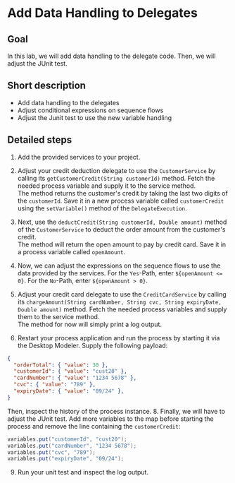 # Add Data Handling to Delegates

## Goal

In this lab, we will add data handling to the delegate code. Then, we will adjust the JUnit test.

## Short description

* Add data handling to the delegates
* Adjust conditional expressions on sequence flows
* Adjust the Junit test to use the new variable handling

## Detailed steps

1. Add the provided services to your project.
2. Adjust your credit deduction delegate to use the `CustomerService` by calling its `getCustomerCredit(String customerId)` method. Fetch the needed process variable and supply it to the service method.\
The method returns the customer's credit by taking the last two digits of the `customerId`. Save it in a new process variable called `customerCredit` using the `setVariable()` method of the `DelegateExecution`.

3. Next, use the `deductCredit(String customerId, Double amount)` method of the `CustomerService` to deduct the order amount from the customer's credit.\
The method will return the open amount to pay by credit card. Save it in a process variable called `openAmount`. 
5. Now, we can adjust the expressions on the sequence flows to use the data provided by the services. For the `Yes`-Path, enter `${openAmount <= 0}`. For the `No`-Path, enter `${openAmount > 0}`.
6. Adjust your credit card delegate to use the `CreditCardService` by calling its `chargeAmount(String cardNumber, String cvc, String expiryDate, Double amount)` method. Fetch the needed process variables and supply them to the service method.\
The method for now will simply print a log output.
7. Restart your process application and run the process by starting it via the Desktop Modeler. Supply the following payload:

```json
{
  "orderTotal": { "value": 30 },
  "customerId": { "value": "cust20" },
  "cardNumber": { "value": "1234 5678" },
  "cvc": { "value": "789" },
  "expiryDate": { "value": "09/24" },
}
```

Then, inspect the history of the process instance.
8. Finally, we will have to adjust the JUnit test. Add more variables to the map before starting the process and remove the line containing the `customerCredit`:
   ```java
   variables.put("customerId", "cust20");
   variables.put("cardNumber", "1234 5678");
   variables.put("cvc", "789");
   variables.put("expiryDate", "09/24");
   ```
9. Run your unit test and inspect the log output.